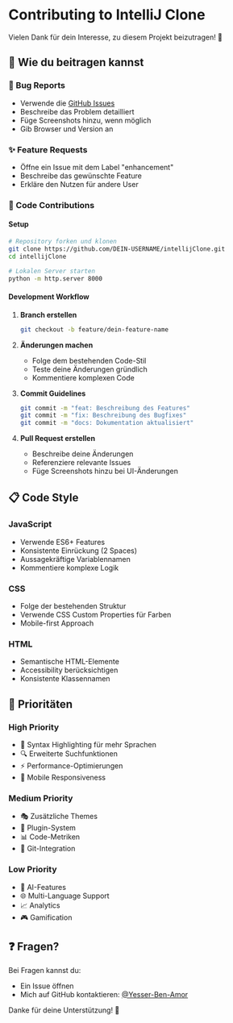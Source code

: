 # Contributing to IntelliJ Clone

Vielen Dank für dein Interesse, zu diesem Projekt beizutragen! 🎉

## 🚀 Wie du beitragen kannst

### 🐛 Bug Reports
- Verwende die [GitHub Issues](https://github.com/Yesser-Ben-Amor/intellijClone/issues)
- Beschreibe das Problem detailliert
- Füge Screenshots hinzu, wenn möglich
- Gib Browser und Version an

### ✨ Feature Requests
- Öffne ein Issue mit dem Label "enhancement"
- Beschreibe das gewünschte Feature
- Erkläre den Nutzen für andere User

### 🔧 Code Contributions

#### Setup
```bash
# Repository forken und klonen
git clone https://github.com/DEIN-USERNAME/intellijClone.git
cd intellijClone

# Lokalen Server starten
python -m http.server 8000
```

#### Development Workflow
1. **Branch erstellen**
   ```bash
   git checkout -b feature/dein-feature-name
   ```

2. **Änderungen machen**
   - Folge dem bestehenden Code-Stil
   - Teste deine Änderungen gründlich
   - Kommentiere komplexen Code

3. **Commit Guidelines**
   ```bash
   git commit -m "feat: Beschreibung des Features"
   git commit -m "fix: Beschreibung des Bugfixes"
   git commit -m "docs: Dokumentation aktualisiert"
   ```

4. **Pull Request erstellen**
   - Beschreibe deine Änderungen
   - Referenziere relevante Issues
   - Füge Screenshots hinzu bei UI-Änderungen

## 📋 Code Style

### JavaScript
- Verwende ES6+ Features
- Konsistente Einrückung (2 Spaces)
- Aussagekräftige Variablennamen
- Kommentiere komplexe Logik

### CSS
- Folge der bestehenden Struktur
- Verwende CSS Custom Properties für Farben
- Mobile-first Approach

### HTML
- Semantische HTML-Elemente
- Accessibility berücksichtigen
- Konsistente Klassennamen

## 🎯 Prioritäten

### High Priority
- 🎨 Syntax Highlighting für mehr Sprachen
- 🔍 Erweiterte Suchfunktionen
- ⚡ Performance-Optimierungen
- 📱 Mobile Responsiveness

### Medium Priority
- 🎭 Zusätzliche Themes
- 🔧 Plugin-System
- 📊 Code-Metriken
- 🔄 Git-Integration

### Low Priority
- 🤖 AI-Features
- 🌐 Multi-Language Support
- 📈 Analytics
- 🎮 Gamification

## ❓ Fragen?

Bei Fragen kannst du:
- Ein Issue öffnen
- Mich auf GitHub kontaktieren: [@Yesser-Ben-Amor](https://github.com/Yesser-Ben-Amor)

Danke für deine Unterstützung! 🙏
